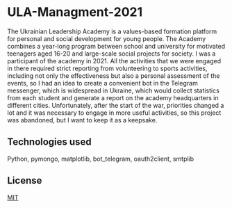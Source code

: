 # ULA-Managment-2021
The Ukrainian Leadership Academy is a values-based formation platform for personal and social development for young people. The Academy combines a year-long program between school and university for motivated teenagers aged 16-20 and large-scale social projects for society. I was a participant of the academy in 2021. All the activities that we were engaged in there required strict reporting from volunteering to sports activities, including not only the effectiveness but also a personal assessment of the events, so I had an idea to create a convenient bot in the Telegram messenger, which is widespread in Ukraine, which would collect statistics from each student and generate a report on the academy headquarters in different cities. Unfortunately, after the start of the war, priorities changed a lot and it was necessary to engage in more useful activities, so this project was abandoned, but I want to keep it as a keepsake.

## Technologies used
Python, pymongo, matplotlib, bot_telegram, oauth2client, smtplib

## License

[MIT](https://choosealicense.com/licenses/mit/)
